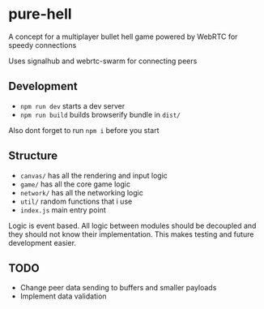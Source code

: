 # pure-hell

A concept for a multiplayer bullet hell game powered by WebRTC for speedy connections

Uses signalhub and webrtc-swarm for connecting peers

## Development

- `npm run dev` starts a dev server
- `npm run build` builds browserify bundle in `dist/`

Also dont forget to run `npm i` before you start

## Structure

- `canvas/` has all the rendering and input logic
- `game/` has all the core game logic
- `network/` has all the networking logic
- `util/` random functions that i use
- `index.js` main entry point

Logic is event based. All logic between modules should be decoupled and they should not know their implementation. This makes testing and future development easier.

## TODO

- Change peer data sending to buffers and smaller payloads
- Implement data validation